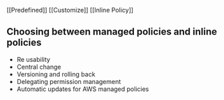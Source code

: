 [[Predefined]]
[[Customize]]
[[Inline Policy]]


## Choosing between managed policies and inline policies
- Re usability
- Central change
- Versioning and rolling back
- Delegating permission management
- Automatic updates for AWS managed policies